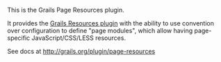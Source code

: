 This is the Grails Page Resources plugin.

It provides the [Grails Resources plugin][resources] with the ability to use convention over configuration to define "page modules",
which allow having page-specific JavaScript/CSS/LESS resources.

See docs at http://grails.org/plugin/page-resources

[resources]: http://grails.org/plugin/resources
